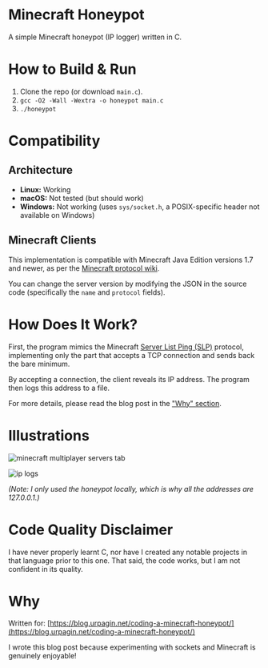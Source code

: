 # Minecraft Honeypot

A simple Minecraft honeypot (IP logger) written in C.

# How to Build & Run

1. Clone the repo (or download `main.c`).
2. `gcc -O2 -Wall -Wextra -o honeypot main.c`
3. `./honeypot`

# Compatibility

## Architecture

* **Linux:** Working
* **macOS:** Not tested (but should work)
* **Windows:** Not working (uses `sys/socket.h`, a POSIX-specific header not available on Windows)

## Minecraft Clients

This implementation is compatible with Minecraft Java Edition versions 1.7 and newer, as per the [Minecraft protocol wiki](https://minecraft.wiki/w/Java_Edition_protocol/Server_List_Ping).

You can change the server version by modifying the JSON in the source code (specifically the `name` and `protocol` fields).

# How Does It Work?

First, the program mimics the Minecraft [Server List Ping (SLP)](https://minecraft.wiki/w/Java_Edition_protocol/Server_List_Ping) protocol, implementing only the part that accepts a TCP connection and sends back the bare minimum.

By accepting a connection, the client reveals its IP address. The program then logs this address to a file.

For more details, please read the blog post in the ["Why" section](#why).

# Illustrations

![minecraft multiplayer servers tab](https://github.com/user-attachments/assets/38b2988a-daf1-42ea-aaf6-c2e0b379d481)

![ip logs](https://github.com/Urpagin/MinecraftHoneypot/assets/72459611/0a5a6993-2d1d-4c07-85cf-4964f43631ed)

*(Note: I only used the honeypot locally, which is why all the addresses are 127.0.0.1.)*

# Code Quality Disclaimer

I have never properly learnt C, nor have I created any notable projects in that language prior to this one. That said, the code works, but I am not confident in its quality.

# Why

Written for: [https://blog.urpagin.net/coding-a-minecraft-honeypot/](https://blog.urpagin.net/coding-a-minecraft-honeypot/)

I wrote this blog post because experimenting with sockets and Minecraft is genuinely enjoyable!
